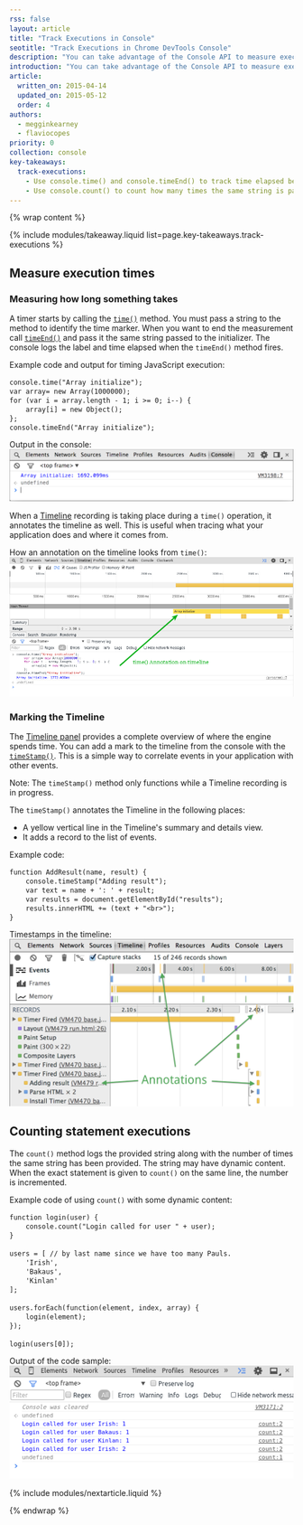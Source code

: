 ```yaml
---
rss: false
layout: article
title: "Track Executions in Console"
seotitle: "Track Executions in Chrome DevTools Console"
description: "You can take advantage of the Console API to measure execution times and count statement executions."
introduction: "You can take advantage of the Console API to measure execution times and count statement executions."
article:
  written_on: 2015-04-14
  updated_on: 2015-05-12
  order: 4
authors:
  - megginkearney
  - flaviocopes
priority: 0
collection: console
key-takeaways:
  track-executions:
    - Use console.time() and console.timeEnd() to track time elapsed between code execution points
    - Use console.count() to count how many times the same string is passed to that function
---
```

{% wrap content %}

{% include modules/takeaway.liquid list=page.key-takeaways.track-executions %}

## Measure execution times

### Measuring how long something takes

A timer starts by calling the [`time()`](https://developer.chrome.com/devtools/docs/console-api#consoletimelabel) method. You must pass a string to the method to identify the time marker.
When you want to end the measurement call [`timeEnd()`](https://developer.chrome.com/devtools/docs/console-api#consoletimeendlabel) and pass it the same string passed to the initializer.
The console logs the label and time elapsed when the `timeEnd()` method fires.

Example code and output for timing JavaScript execution:

    console.time("Array initialize");
    var array= new Array(1000000);
    for (var i = array.length - 1; i >= 0; i--) {
        array[i] = new Object();
    };
    console.timeEnd("Array initialize");

Output in the console:
![Time elapsed](images/track-executions-time-duration.png)

When a [Timeline](https://developer.chrome.com/devtools/docs/timeline) recording is taking place during a `time()` operation, it annotates the timeline as well.
This is useful when tracing what your application does and where it comes from.

How an annotation on the timeline looks from `time()`:
![Time annotation on timeline](images/track-executions-time-annotation-on-timeline.png)

### Marking the Timeline

The [Timeline panel](https://developer.chrome.com/devtools/docs/timeline) provides a complete overview of where the engine spends time.
You can add a mark to the timeline from the console with the [`timeStamp()`](https://developer.chrome.com/devtools/docs/console-api#consoletimestamplabel). This is a simple way to correlate events in your application with other events.

Note: The `timeStamp()` method only functions while a Timeline recording is in progress.

The `timeStamp()` annotates the Timeline in the following places:

- A yellow vertical line in the Timeline's summary and details view.
- It adds a record to the list of events.

Example code:

    function AddResult(name, result) {
        console.timeStamp("Adding result");
        var text = name + ': ' + result;
        var results = document.getElementById("results");
        results.innerHTML += (text + "<br>");
    }

Timestamps in the timeline:
![Timestamps in the timeline](images/track-executions-timestamp2.png)

## Counting statement executions

The `count()` method logs the provided string along with the number of times the same string has been provided.
The string may have dynamic content.
When the exact statement is given to `count()` on the same line, the number is incremented.

Example code of using `count()` with some dynamic content:

    function login(user) {
        console.count("Login called for user " + user);
    }

    users = [ // by last name since we have too many Pauls.
        'Irish',
        'Bakaus',
        'Kinlan'
    ];

    users.forEach(function(element, index, array) {
        login(element);
    });

    login(users[0]);

Output of the code sample:
![console.count() example output](images/track-executions-console-count.png)

{% include modules/nextarticle.liquid %}

{% endwrap %}
